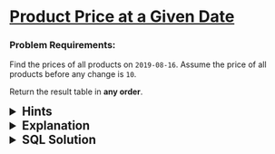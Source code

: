 # [Product Price at a Given Date](https://leetcode.com/problems/product-price-at-a-given-date/description/?envType=study-plan-v2&envId=top-sql-50)

### Problem Requirements:

Find the prices of all products on <code>2019-08-16</code>. Assume the price of all products before any change is <code>10</code>.

Return the result table in <strong>any order</strong>.

<details>
<summary style="font-size:1.3rem;"> <strong>Hints</strong> </summary> 

<details>
      <summary>Hint#1</summary>
      <p>
        What is the answer for a product that does not have any <code>change_date</code> on or before <code>'2019-08-16'</code> ?
      </p>
</details>
<details>
      <summary>Hint#2</summary>
      <p>
        What is the answer for a product that has at least one<code>change_date</code> on or before <code>'2019-08-16'</code> ?
      </p>
</details>
<details>
      <summary>Hint#3</summary>
      <p>
        Use the <code>EXISTS</code> operator to check whether there is a record with specific properties
      </p>
</details>
<details>
      <summary>Hint#4</summary>
        <p>
            MySQL <code>UNION</code> operator allows you to combine two or more result sets of queries into a single result set 
        </p>
</details>

</details>

<details>
<summary style="font-size:1.3rem;"> <strong>Explanation</strong> </summary>

Certainly, the answer is <code>10</code> for any product without a <code>change_date</code> on or before <code>'2019-08-16'</code>. To ensure this, we can utilize the <code>NOT</code> and <code>EXISTS</code> operators to confirm that there is no record associated with the product and having a <code>change_date</code> on or before <code>'2019-08-16'</code>.

If a product has at least one record with a <code>change_date</code> on or before <code>'2019-08-16'</code>, we need to retrieve the last <code>changed_date</code> to obtain the <code>last_changed_price</code>.

We can dot this by using <code>EXISTS</code> operator as follows:
- The <code>change_date</code> of the current record should be on or before <code>'2019-08-16'</code>
- There is no record associated with the product on or before <code>'2019-08-16'</code> has a <code>change_date</code> greater than the <code>change_date</code> of the current record 

We can combine these results by using <code>UNION ALL</code>.

We used <code>UNION ALL</code> instead of <code>UNION</code> because there are no duplicate records between both results and to improve the performance of our query.
</details>

<details>
<summary style="font-size:1.3rem"><strong> SQL Solution</strong> </summary> 


```sql
SELECT 
    a.product_id, 
    a.new_price as price 
FROM 
    Products a 
WHERE 
    a.change_date <= '2019-08-16' 
    AND NOT EXISTS (
    SELECT 
        b.product_id 
    FROM 
        Products b 
    WHERE 
        b.change_date <= '2019-08-16' 
        AND b.product_id = a.product_id 
        AND a.change_date < b.change_date
    )

UNION --###########################################

SELECT 
    a.product_id, 
    10 as price 
FROM 
    Products a 
WHERE 
    NOT EXISTS(
    SELECT 
        b.product_id 
    FROM 
        Products b 
    WHERE 
        a.product_id = b.product_id AND b.change_date <= '2019-08-16'
    )
```

</details>